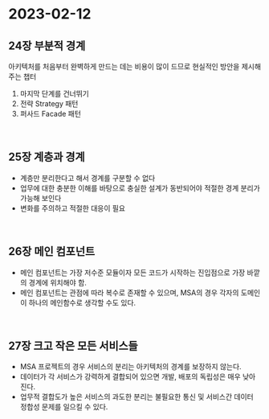 # 2023-02-12

## 24장 부분적 경계
아키텍처를 처음부터 완벽하게 만드는 데는 비용이 많이 드므로 현실적인 방안을 제시해주는 챕터
1. 마지막 단계를 건너뛰기
2. 전략 Strategy 패턴
3. 퍼사드 Facade 패턴

<br>

## 25장 계층과 경계
- 계층만 분리한다고 해서 경계를 구분할 수 없다
- 업무에 대한 충분한 이해를 바탕으로 충실한 설계가 동반되어야 적절한 경계 분리가 가능해 보인다
- 변화를 주의하고 적절한 대응이 필요

<br>

## 26장 메인 컴포넌트
- 메인 컴포넌트는 가장 저수준 모듈이자 모든 코드가 시작하는 진입점으로 가장 바깥의 경계에 위치해야 함.
- 메인 컴포넌트는 관점에 따라 복수로 존재할 수 있으며, MSA의 경우 각자의 도메인이 하나의 메인함수로 생각할 수도 있다.

<br>

## 27장 크고 작은 모든 서비스들
- MSA 프로젝트의 경우 서비스의 분리는 아키텍처의 경계를 보장하지 않는다.
- 데이터가 각 서비스가 강력하게 결합되어 있으면 개발, 배포의 독립성은 매우 낮아진다.
- 업무적 결합도가 높은 서비스의 과도한 분리는 불필요한 통신 및 서비스간 데이터 정합성 문제를 일으킬 수 있다.